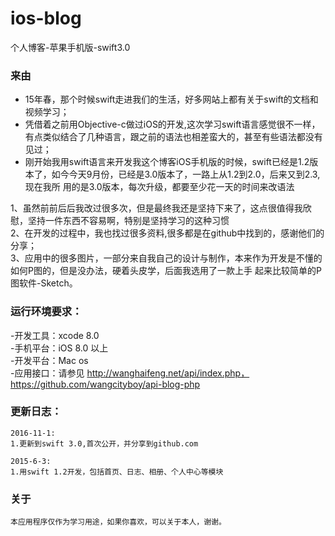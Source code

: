 # ios-blog
个人博客-苹果手机版-swift3.0


### 来由
 - 15年春，那个时候swift走进我们的生活，好多网站上都有关于swift的文档和视频学习；<br>
 - 凭借着之前用Objective-c做过iOS的开发,这次学习swift语言感觉很不一样，有点类似结合了几种语言，跟之前的语法也相差蛮大的，甚至有些语法都没有见过；<br>
 - 刚开始我用swift语言来开发我这个博客iOS手机版的时候，swift已经是1.2版本了，如今今天9月份，已经是3.0版本了，一路上从1.2到2.0，后来又到2.3,现在我所
 用的是3.0版本，每次升级，都要至少花一天的时间来改语法<br>
 
 1、虽然前前后后我改过很多次，但是最终我还是坚持下来了，这点很值得我欣慰，坚持一件东西不容易啊，特别是坚持学习的这种习惯<br>
 2、在开发的过程中，我也找过很多资料,很多都是在github中找到的，感谢他们的分享；<br>
 3、应用中的很多图片，一部分来自我自己的设计与制作，本来作为开发是不懂的如何P图的，但是没办法，硬着头皮学，后面我选用了一款上手
    起来比较简单的P图软件-Sketch。<br>

### 运行环境要求： 
-开发工具：xcode 8.0 <br>
-手机平台：iOS 8.0 以上<br>
-开发平台：Mac os<br>
-应用接口：请参见 http://wanghaifeng.net/api/index.php，  https://github.com/wangcityboy/api-blog-php


### 更新日志：<br/>
    2016-11-1:
    1.更新到swift 3.0,首次公开，并分享到github.com
    
    2015-6-3:
    1.用swift 1.2开发，包括首页、日志、相册、个人中心等模块
    
### 关于
    本应用程序仅作为学习用途，如果你喜欢，可以关于本人，谢谢。
